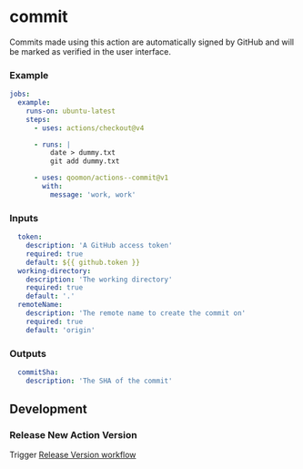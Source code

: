 # commit

Commits made using this action are automatically signed by GitHub and will be marked as verified in the user interface.

### Example

```yaml
jobs:
  example:
    runs-on: ubuntu-latest
    steps:
      - uses: actions/checkout@v4

      - runs: |
          date > dummy.txt
          git add dummy.txt

      - uses: qoomon/actions--commit@v1
        with:
          message: 'work, work'
```

### Inputs

```yaml
  token:
    description: 'A GitHub access token'
    required: true
    default: ${{ github.token }}
  working-directory:
    description: 'The working directory'
    required: true
    default: '.'
  remoteName:
    description: 'The remote name to create the commit on'
    required: true
    default: 'origin'
```

### Outputs

```yaml
  commitSha:
    description: 'The SHA of the commit'
```

## Development

### Release New Action Version

Trigger [Release Version workflow](/actions/workflows/action-release.yaml)
